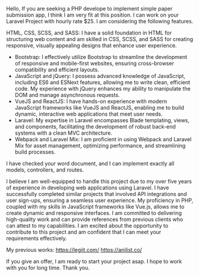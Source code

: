 Hello, If you are seeking a PHP develope to implement simple paper submission app, I think I am very fit at this position. I can work on your Laravel Project with hourly rate $25.
I am considering the following features.

 HTML, CSS, SCSS, and SASS: I have a solid foundation in HTML for structuring web content and am skilled in CSS, SCSS, and SASS for creating responsive, visually appealing designs that enhance user experience.
- Bootstrap: I effectively utilize Bootstrap to streamline the development of responsive and mobile-first websites, ensuring cross-browser compatibility and efficient layouts.
- JavaScript and jQuery: I possess advanced knowledge of JavaScript, including ES6 and ESNext features, allowing me to write clean, efficient code. My experience with jQuery enhances my ability to manipulate the DOM and manage asynchronous requests.
- VueJS and ReactJS: I have hands-on experience with modern JavaScript frameworks like VueJS and ReactJS, enabling me to build dynamic, interactive web applications that meet user needs.
- Laravel: My expertise in Laravel encompasses Blade templating, views, and components, facilitating the development of robust back-end systems with a clean MVC architecture.
- Webpack and Laravel Mix: I am proficient in using Webpack and Laravel Mix for asset management, optimizing performance, and streamlining build processes.

I have checked your word document, and I can implement exactly all models, controllers, and routes. 

I believe I am well-equipped to handle this project due to my over five years of experience in developing web applications using Laravel. I have successfully completed similar projects that involved API integrations and user sign-ups, ensuring a seamless user experience. My proficiency in PHP, coupled with my skills in JavaScript frameworks like Vue.js, allows me to create dynamic and responsive interfaces. I am committed to delivering high-quality work and can provide references from previous clients who can attest to my capabilities. I am excited about the opportunity to contribute to this project and am confident that I can meet your requirements effectively.

My previous works:
https://legiit.com/
https://anilist.co/

If you give an offer, I am ready to start your project asap. I hope to work with you for long time.
Thank you.

